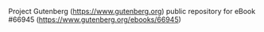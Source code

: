 Project Gutenberg (https://www.gutenberg.org) public repository for
eBook #66945 (https://www.gutenberg.org/ebooks/66945)

